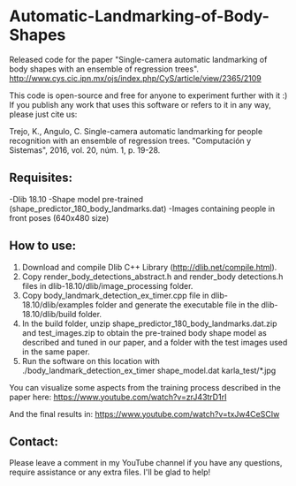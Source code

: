 # Automatic-Landmarking-of-Body-Shapes

Released code for the paper "Single-camera automatic landmarking of body shapes with an ensemble of regression trees". 
http://www.cys.cic.ipn.mx/ojs/index.php/CyS/article/view/2365/2109

This code is open-source and free for anyone to experiment further with it :)
If you publish any work that uses this software or refers to it in any way, please just cite us:

Trejo, K., Angulo, C. Single-camera automatic landmarking for people recognition with an ensemble of regression trees. "Computación y Sistemas", 2016, vol. 20, núm. 1, p. 19-28.

## Requisites:

-Dlib 18.10
-Shape model pre-trained (shape_predictor_180_body_landmarks.dat)
-Images containing people in front poses (640x480 size)

## How to use:

1) Download and compile Dlib C++ Library (http://dlib.net/compile.html).
2) Copy render_body_detections_abstract.h and render_body detections.h files in dlib-18.10/dlib/image_processing folder.
3) Copy body_landmark_detection_ex_timer.cpp file in dlib-18.10/dlib/examples folder and generate the executable file in the dlib-18.10/dlib/build folder.
4) In the build folder, unzip shape_predictor_180_body_landmarks.dat.zip and test_images.zip to obtain the pre-trained body shape model as described and tuned in our paper, and a folder with the test images used in the same paper.
5) Run the software on this location with ./body_landmark_detection_ex_timer shape_model.dat karla_test/*.jpg

You can visualize some aspects from the training process described in the paper here:
https://www.youtube.com/watch?v=zrJ43trD1rI

And the final results in:
https://www.youtube.com/watch?v=txJw4CeSCIw

## Contact:

Please leave a comment in my YouTube channel if you have any questions, require assistance or any extra files. 
I'll be glad to help!
